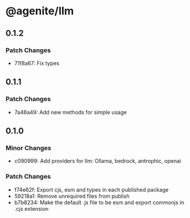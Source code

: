 # @agenite/llm

## 0.1.2

### Patch Changes

- 71f8a67: Fix types

## 0.1.1

### Patch Changes

- 7a46a49: Add new methods for simple usage

## 0.1.0

### Minor Changes

- c090999: Add providers for llm: Ollama, bedrock, antrophic, openai

### Patch Changes

- f74e62f: Export cjs, esm and types in each published package
- 59218a1: Remove unrequired files from publish
- b7b8234: Make the default .js file to be esm and export commonjs in .cjs extension
